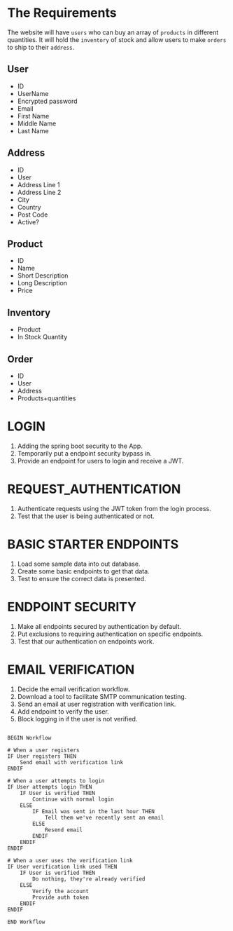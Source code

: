# The Requirements

The website will have `users` who can buy an array of `products` in different quantities. It will hold the `inventory` of stock and allow users to make `orders` to ship to their `address`.

## User

- ID
- UserName
- Encrypted password
- Email
- First Name
- Middle Name
- Last Name

## Address

- ID
- User
- Address Line 1
- Address Line 2
- City
- Country
- Post Code
- Active?

## Product

- ID
- Name
- Short Description
- Long Description
- Price

 ## Inventory

- Product
- In Stock Quantity

## Order

- ID
- User
- Address
- Products+quantities

# LOGIN

1. Adding the spring boot security to the App.
2. Temporarily put a endpoint security bypass in.
3. Provide an endpoint for users to login and receive a JWT.

# REQUEST_AUTHENTICATION

1. Authenticate requests using the JWT token from the login process.
2. Test that the user is being authenticated or not.

# BASIC STARTER ENDPOINTS

1. Load some sample data into out database.
2. Create some basic endpoints to get that data.
3. Test to ensure the correct data is presented.


# ENDPOINT SECURITY

1. Make all endpoints secured by authentication by default.
2. Put exclusions to requiring authentication on specific endpoints.
3. Test that our authentication on endpoints work.


# EMAIL VERIFICATION

1. Decide the email verification workflow.
2. Download a tool to facilitate SMTP communication testing.
3. Send an email at user registration with verification link.
4. Add endpoint to verify the user.
5. Block logging in if the user is not verified.

```declarative

BEGIN Workflow

# When a user registers
IF User registers THEN
    Send email with verification link
ENDIF

# When a user attempts to login
IF User attempts login THEN
    IF User is verified THEN
        Continue with normal login
    ELSE
        IF Email was sent in the last hour THEN
            Tell them we've recently sent an email
        ELSE
            Resend email
        ENDIF
    ENDIF
ENDIF

# When a user uses the verification link
IF User verification link used THEN
    IF User is verified THEN
        Do nothing, they're already verified
    ELSE
        Verify the account
        Provide auth token
    ENDIF
ENDIF

END Workflow
```





























